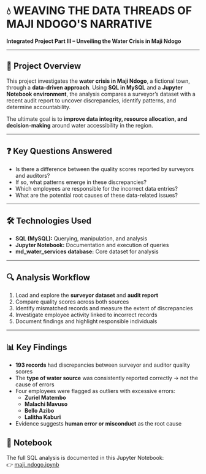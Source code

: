 # 💧 WEAVING THE DATA THREADS OF MAJI NDOGO'S NARRATIVE
**Integrated Project Part III – Unveiling the Water Crisis in Maji Ndogo**

---

## 📌 Project Overview
This project investigates the **water crisis in Maji Ndogo**, a fictional town, through a **data-driven approach**. Using **SQL in MySQL** and a **Jupyter Notebook environment**, the analysis compares a surveyor’s dataset with a recent audit report to uncover discrepancies, identify patterns, and determine accountability.

The ultimate goal is to **improve data integrity, resource allocation, and decision-making** around water accessibility in the region.

---

## ❓ Key Questions Answered
- Is there a difference between the quality scores reported by surveyors and auditors?
- If so, what patterns emerge in these discrepancies?
- Which employees are responsible for the incorrect data entries?
- What are the potential root causes of these data-related issues?

---

## 🛠️ Technologies Used
- **SQL (MySQL):** Querying, manipulation, and analysis  
- **Jupyter Notebook:** Documentation and execution of queries  
- **md_water_services database:** Core dataset for analysis

---

## 🔍 Analysis Workflow
1. Load and explore the **surveyor dataset** and **audit report**  
2. Compare quality scores across both sources  
3. Identify mismatched records and measure the extent of discrepancies  
4. Investigate employee activity linked to incorrect records  
5. Document findings and highlight responsible individuals

---

## 📊 Key Findings
- **193 records** had discrepancies between surveyor and auditor quality scores  
- The **type of water source** was consistently reported correctly → not the cause of errors  
- Four employees were flagged as outliers with excessive errors:
  - **Zuriel Matembo**
  - **Malachi Mavuso**
  - **Bello Azibo**
  - **Lalitha Kaburi**
- Evidence suggests **human error or misconduct** as the root cause

## 📒 Notebook
The full SQL analysis is documented in this Jupyter Notebook:  
👉 [maji_ndogo.ipynb](INTEGR~1.IPY)
